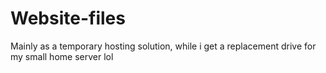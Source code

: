 # Website-files
Mainly as a temporary hosting solution, while i get a replacement drive for my small home server lol
